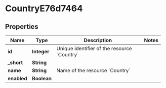 

# CountryE76d7464


## Properties

| Name | Type | Description | Notes |
|------------ | ------------- | ------------- | -------------|
|**id** | **Integer** | Unique identifier of the resource &#x60;Country&#x60; |  |
|**_short** | **String** |  |  |
|**name** | **String** | Name of the resource &#x60;Country&#x60; |  |
|**enabled** | **Boolean** |  |  |



